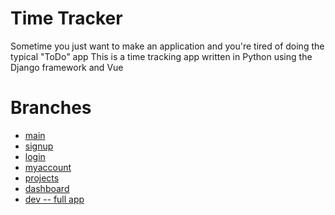 # Time Tracker

Sometime you just want to make an application and you're tired of doing the typical "ToDo" app
This is a time tracking app written in Python using the Django framework and Vue

# Branches

- [main](https://github.com/pierrecdevs/time-tracker-app/tree/main)
- [signup](https://github.com/pierrecdevs/time-tracker-app/tree/signup)
- [login](https://github.com/pierrecdevs/time-tracker-app/tree/login)
- [myaccount](https://github.com/pierrecdevs/time-tracker-app/tree/myaccount)
- [projects](https://github.com/pierrecdevs/time-tracker-app/tree/projects)
- [dashboard](https://github.com/pierrecdevs/time-tracker-app/tree/dashboard)
- [dev -- full app](https://github.com/pierrecdevs/time-tracker-app/tree/dev)
